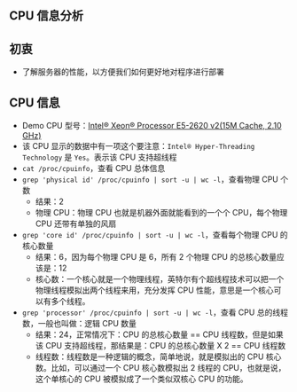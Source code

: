 ## CPU 信息分析


## 初衷

- 了解服务器的性能，以方便我们如何更好地对程序进行部署


## CPU 信息

- Demo CPU 型号：[Intel® Xeon® Processor E5-2620 v2(15M Cache, 2.10 GHz)](http://ark.intel.com/products/75789/Intel-Xeon-Processor-E5-2620-v2-15M-Cache-2_10-GHz)
- 该 CPU 显示的数据中有一项这个要注意：`Intel® Hyper-Threading Technology` 是 `Yes`。表示该 CPU 支持超线程
- `cat /proc/cpuinfo`，查看 CPU 总体信息
- `grep 'physical id' /proc/cpuinfo | sort -u | wc -l`，查看物理 CPU 个数
    - 结果：2
    - 物理 CPU：物理 CPU 也就是机器外面就能看到的一个个 CPU，每个物理 CPU 还带有单独的风扇
- `grep 'core id' /proc/cpuinfo | sort -u | wc -l`，查看每个物理 CPU 的核心数量
    - 结果：6，因为每个物理 CPU 是 6，所有 2 个物理 CPU 的总核心数量应该是：12
    - 核心数：一个核心就是一个物理线程，英特尔有个超线程技术可以把一个物理线程模拟出两个线程来用，充分发挥 CPU 性能，意思是一个核心可以有多个线程。
- `grep 'processor' /proc/cpuinfo | sort -u | wc -l`，查看 CPU 总的线程数，一般也叫做：逻辑 CPU 数量
    - 结果：24，正常情况下：CPU 的总核心数量 == CPU 线程数，但是如果该 CPU 支持超线程，那结果是：CPU 的总核心数量 X 2 == CPU 线程数
    - 线程数：线程数是一种逻辑的概念，简单地说，就是模拟出的 CPU 核心数。比如，可以通过一个 CPU 核心数模拟出 2 线程的 CPU，也就是说，这个单核心的 CPU 被模拟成了一个类似双核心 CPU 的功能。

